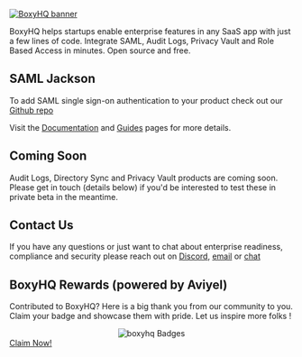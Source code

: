 [![BoxyHQ banner](https://boxyhq.com/img/logo-large.png)](https://boxyhq.com/)

BoxyHQ helps startups enable enterprise features in any SaaS app with just a few lines of code. Integrate SAML, Audit Logs, Privacy Vault and Role Based Access in minutes. Open source and free.

## SAML Jackson
To add SAML single sign-on authentication to your product check out our [Github repo](https://github.com/boxyhq/jackson)

Visit the [Documentation](https://boxyhq.com/docs/jackson/overview) and [Guides](https://boxyhq.com/guides/jackson) pages for more details.

## Coming Soon
Audit Logs, Directory Sync and Privacy Vault products are coming soon. Please get in touch (details below) if you'd be interested to test these in private beta in the meantime.

## Contact Us
If you have any questions or just want to chat about enterprise readiness, compliance and security please reach out on [Discord](https://discord.gg/uyb7pYt4Pa), [email](mailto:hello@boxyhq.com) or [chat](https://boxyhq.com/#hs-chat-open)

## BoxyHQ Rewards (powered by Aviyel)

Contributed to BoxyHQ? Here is a big thank you from our community to you. Claim your badge and showcase them with pride. Let us inspire more folks !

<div align='center'>
  <img src="https://aviyel.com/assets/uploads/rewards/share/project/11/512/share.png?" alt="boxyhq Badges" />
</div>
<div>
  <a href="https://aviyel.com/projects/11/boxyhq">Claim Now!</a>
</div>
